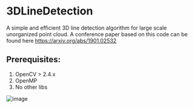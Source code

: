 # 3DLineDetection
A simple and efficient 3D line detection algorithm for large scale unorganized point cloud. A conference paper based on this code can be found here https://arxiv.org/abs/1901.02532

Prerequisites:
---
1. OpenCV > 2.4.x
2. OpenMP
3. No other libs

![image](https://github.com/superdianuj/3DLineDetection/assets/47445756/ee9cb3d8-4341-42fa-aef1-f79f918ad0c1)
